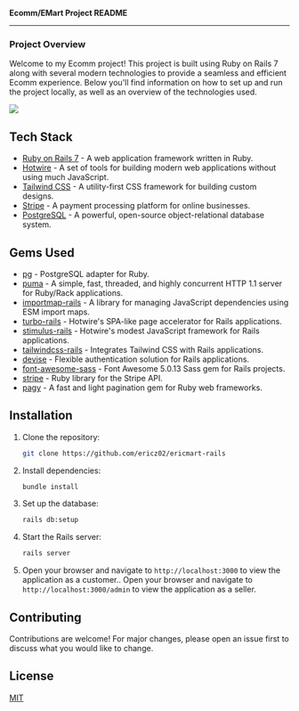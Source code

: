 **Ecomm/EMart Project README**

---

### Project Overview

Welcome to my Ecomm project! This project is built using Ruby on Rails 7 along with several modern technologies to provide a seamless and efficient Ecomm experience. Below you'll find information on how to set up and run the project locally, as well as an overview of the technologies used.

<div>
    <a href="https://www.loom.com/share/3743168c63de4dcaa2b79efd3b08935b">
      <img style="max-width:300px;" src="https://cdn.loom.com/sessions/thumbnails/3743168c63de4dcaa2b79efd3b08935b-with-play.gif">
    </a>
</div>
  
## Tech Stack

- [Ruby on Rails 7](https://rubyonrails.org/) - A web application framework written in Ruby.
- [Hotwire](https://hotwired.dev/) - A set of tools for building modern web applications without using much JavaScript.
- [Tailwind CSS](https://tailwindcss.com/) - A utility-first CSS framework for building custom designs.
- [Stripe](https://stripe.com/) - A payment processing platform for online businesses.
- [PostgreSQL](https://www.postgresql.org/) - A powerful, open-source object-relational database system.

## Gems Used

- [pg](https://rubygems.org/gems/pg) - PostgreSQL adapter for Ruby.
- [puma](https://rubygems.org/gems/puma) - A simple, fast, threaded, and highly concurrent HTTP 1.1 server for Ruby/Rack applications.
- [importmap-rails](https://rubygems.org/gems/importmap-rails) - A library for managing JavaScript dependencies using ESM import maps.
- [turbo-rails](https://rubygems.org/gems/turbo-rails) - Hotwire's SPA-like page accelerator for Rails applications.
- [stimulus-rails](https://rubygems.org/gems/stimulus-rails) - Hotwire's modest JavaScript framework for Rails applications.
- [tailwindcss-rails](https://rubygems.org/gems/tailwindcss-rails) - Integrates Tailwind CSS with Rails applications.
- [devise](https://rubygems.org/gems/devise) - Flexible authentication solution for Rails applications.
- [font-awesome-sass](https://rubygems.org/gems/font-awesome-sass) - Font Awesome 5.0.13 Sass gem for Rails projects.
- [stripe](https://rubygems.org/gems/stripe) - Ruby library for the Stripe API.
- [pagy](https://rubygems.org/gems/pagy) - A fast and light pagination gem for Ruby web frameworks.

## Installation

1. Clone the repository:

   ```bash
   git clone https://github.com/ericz02/ericmart-rails
   ```

2. Install dependencies:

   ```bash
   bundle install
   ```

3. Set up the database:

   ```bash
   rails db:setup
   ```

4. Start the Rails server:

   ```bash
   rails server
   ```

5. Open your browser and navigate to `http://localhost:3000` to view the application as a customer..
   Open your browser and navigate to `http://localhost:3000/admin` to view the application as a seller.

## Contributing

Contributions are welcome! For major changes, please open an issue first to discuss what you would like to change.

## License

[MIT](https://opensource.org/licenses/MIT)
